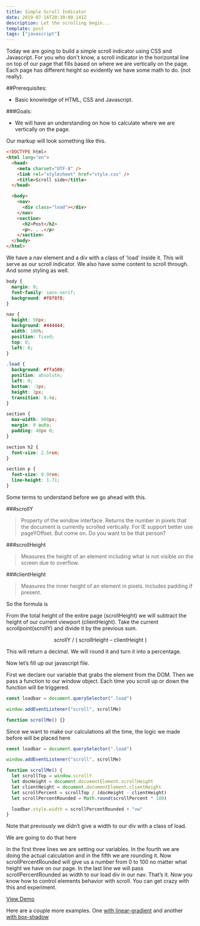 ```yaml
---
title: Simple Scroll Indicator
date: 2019-07-16T20:39:09.141Z
description: Let the scrolling begin...
template: post
tags: ["javascript"]
---
```


Today we are going to build a simple scroll indicator using CSS and Javascript. For you who don't know, a scroll indicator in the horizontal line on top of our page that fills based on where we are vertically on the page. Each page has different height so evidently we have some math to do. (not really).

##Prerequisites:

- Basic knowledge of HTML, CSS and Javascript.

###Goals:

- We will have an understanding on how to calculate where we are vertically on the page.

Our markup will look something like this.

```html
<!DOCTYPE html>
<html lang="en">
  <head>
    <meta charset="UTF-8" />
    <link rel="stylesheet" href="style.css" />
    <title>Scroll side</title>
  </head>

  <body>
    <nav>
      <div class="load"></div>
    </nav>
    <section>
      <h2>Post</h2>
      <p>. . .</p>
    </section>
  </body>
</html>
```

We have a nav element and a div with a class of 'load' inside it. This will serve as our scroll indicator. We also have some content to scroll through. And some styling as well.

```css
body {
  margin: 0;
  font-family: sans-serif;
  background: #f8f8f8;
}

nav {
  height: 50px;
  background: #444444;
  width: 100%;
  position: fixed;
  top: 0;
  left: 0;
}

.load {
  background: #ffa500;
  position: absolute;
  left: 0;
  bottom: -3px;
  height: 3px;
  transition: 0.4s;
}

section {
  max-width: 900px;
  margin: 0 auto;
  padding: 40px 0;
}

section h2 {
  font-size: 2.5rem;
}

section p {
  font-size: 0.9rem;
  line-height: 1.71;
}
```

Some terms to understand before we go ahead with this.

###scrollY

> Property of the window interface. Returns the number in pixels that the document is currently scrolled vertically.
> For IE support better use pageYOffset. But come on. Do you want to be that person?

###scrollHeight

> Measures the height of an element including what is not visible on the screen due to overflow.

###clientHeight

> Measures the inner height of an element in pixels. Includes padding if present.

So the formula is

From the total height of the entire page (<span class="highlight-in-text">scrollHeight</span>) we will subtract the height of our current viewport (<span class="highlight-in-text">clientHeight</span>). Take the current scrollpoint(<span class="highlight-in-text">scrollY</span>) and divide it by the previous sum.

<p style="text-align: center;">scrollY / ( scrollHeight – clientHeight )</p>

This will return a decimal. We will round it and turn it into a percentage.

Now let’s fill up our javascript file.

First we declare our variable that grabs the element from the DOM. Then we pass a function to our window object.
Each time you scroll up or down the function will be triggered.

```javascript
const loadbar = document.querySelector(".load")

window.addEventListener("scroll", scrollMe)

function scrollMe() {}
```

Since we want to make our calculations all the time, the logic we made before will be placed here

```javascript
const loadbar = document.querySelector(".load")

window.addEventListener("scroll", scrollMe)

function scrollMe() {
  let scrollTop = window.scrollY
  let docHeight = document.documentElement.scrollHeight
  let clientHeight = document.documentElement.clientHeight
  let scrollPercent = scrollTop / (docHeight - clientHeight)
  let scrollPercentRounded = Math.round(scrollPercent * 100)

  loadbar.style.width = scrollPercentRounded + "vw"
}
```

Note that previously we didn’t give a width to our div with a class of load.

We are going to do that here

In the first three lines we are setting our variables.
In the fourth we are doing the actual calculation and in the fifth we are rounding it.
Now <span class="highlight-in-text">scrollPercentRounded</span> will give us a number from 0 to 100 no matter what height we have on our page.
In the last line we will pass <span class="highlight-in-text">scrollPercentRounded</span> as width to our load div in our nav.
That’s it. Now you know how to control elements behavior with scroll. You can get crazy with this and experiment.

<a class="btn-link" href="https://codepen.io/john2220/pen/BbJYpz" target="_blank">View Demo</a>

Here are a couple more examples. One <a href="https://codepen.io/john2220/pen/mopXwJ" target="_black">with linear-gradient</a> and another <a href="https://codepen.io/john2220/pen/ywpveo" target="_blank">with box-shadow</a>
